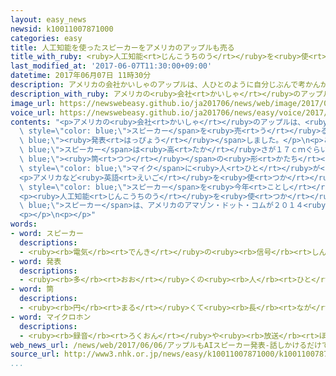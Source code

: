 ```yaml
---
layout: easy_news
newsid: k10011007871000
categories: easy
title: 人工知能を使ったスピーカーをアメリカのアップルも売る
title_with_ruby: <ruby>人工知能<rt>じんこうちのう</rt></ruby>を<ruby>使<rt>つか</rt></ruby>ったスピーカーをアメリカのアップルも<ruby>売<rt>う</rt></ruby>る
last_modified_at: '2017-06-07T11:30:00+09:00'
datetime: 2017年06月07日 11時30分
description: アメリカの会社かいしゃのアップルは、人ひとのように自分じぶんで考かんがえるコンピューターの「人工知能じんこうちのう」を使つかったスピーカーを売うると発表はっぴょうしました。
description_with_ruby: アメリカの<ruby>会社<rt>かいしゃ</rt></ruby>のアップルは、<ruby>人<rt>ひと</rt></ruby>のように<ruby>自分<rt>じぶん</rt></ruby>で<ruby>考<rt>かんが</rt></ruby>えるコンピューターの「<ruby>人工知能<rt>じんこうちのう</rt></ruby>」を<ruby>使<rt>つか</rt></ruby>ったスピーカーを<ruby>売<rt>う</rt></ruby>ると<ruby>発表<rt>はっぴょう</rt></ruby>しました。
image_url: https://newswebeasy.github.io/ja201706/news/web/image/2017/06/07/k10011007871000.jpg
voice_url: https://newswebeasy.github.io/ja201706/news/easy/voice/2017/06/07/k10011007871000.mp3
contents: "<p>アメリカの<ruby>会社<rt>かいしゃ</rt></ruby>のアップルは、<ruby>人<rt>ひと</rt></ruby>のように<ruby>自分<rt>じぶん</rt></ruby>で<ruby>考<rt>かんが</rt></ruby>えるコンピューターの「<ruby>人工知能<rt>じんこうちのう</rt></ruby>」を<ruby>使<rt>つか</rt></ruby>った<span\
  \ style=\"color: blue;\">スピーカー</span>を<ruby>売<rt>う</rt></ruby>ると<span style=\"color:\
  \ blue;\"><ruby>発表<rt>はっぴょう</rt></ruby></span>しました。</p>\n<p>この<span style=\"color:\
  \ blue;\">スピーカー</span>は<ruby>高<rt>たか</rt></ruby>さが１７ｃｍぐらいのまるい<span style=\"color:\
  \ blue;\"><ruby>筒<rt>つつ</rt></ruby></span>の<ruby>形<rt>かたち</rt></ruby>です。<ruby>中<rt>なか</rt></ruby>に<ruby>入<rt>はい</rt></ruby>っている<span\
  \ style=\"color: blue;\">マイク</span>に<ruby>人<rt>ひと</rt></ruby>が<ruby>話<rt>はな</rt></ruby>すと、<ruby>好<rt>す</rt></ruby>きな<ruby>音楽<rt>おんがく</rt></ruby>やニュースを<ruby>聞<rt>き</rt></ruby>くことができます。<ruby>話<rt>はな</rt></ruby>すだけで<ruby>部屋<rt>へや</rt></ruby>の<ruby>電気<rt>でんき</rt></ruby>やエアコンなどをつけたり<ruby>消<rt>け</rt></ruby>したりすることもできます。</p>\n\
  <p>アメリカなど<ruby>英語<rt>えいご</rt></ruby>を<ruby>使<rt>つか</rt></ruby>っている<ruby>国<rt>くに</rt></ruby>では、この<span\
  \ style=\"color: blue;\">スピーカー</span>を<ruby>今年<rt>ことし</rt></ruby>１２<ruby>月<rt>がつ</rt></ruby>から<ruby>売<rt>う</rt></ruby>ります。<ruby>日本<rt>にっぽん</rt></ruby>では<ruby>来年<rt>らいねん</rt></ruby>から<ruby>売<rt>う</rt></ruby>る<ruby>予定<rt>よてい</rt></ruby>で、<ruby>値段<rt>ねだん</rt></ruby>は３<ruby>万<rt>まん</rt></ruby>８０００<ruby>円<rt>えん</rt></ruby>ぐらいです。</p>\n\
  <p><ruby>人工知能<rt>じんこうちのう</rt></ruby>を<ruby>使<rt>つか</rt></ruby>った<span style=\"color:\
  \ blue;\">スピーカー</span>は、アメリカのアマゾン・ドット・コムが２０１４<ruby>年<rt>ねん</rt></ruby>から、グーグルが<ruby>去年<rt>きょねん</rt></ruby>から<ruby>売<rt>う</rt></ruby>っています。</p>\n\
  <p></p>\n<p></p>"
words:
- word: スピーカー
  descriptions:
  - <ruby><rb>電気</rb><rt>でんき</rt></ruby>の<ruby><rb>信号</rb><rt>しんごう</rt></ruby>を、<ruby><rb>音声</rb><rt>おんせい</rt></ruby>に<ruby><rb>変</rb><rt>か</rt></ruby>えて<ruby><rb>聞</rb><rt>き</rt></ruby>かせるための<ruby><rb>器械</rb><rt>きかい</rt></ruby>。
- word: 発表
  descriptions:
  - <ruby><rb>多</rb><rt>おお</rt></ruby>くの<ruby><rb>人</rb><rt>ひと</rt></ruby>に<ruby><rb>広</rb><rt>ひろ</rt></ruby>く<ruby><rb>知</rb><rt>し</rt></ruby>らせること。
- word: 筒
  descriptions:
  - <ruby><rb>円</rb><rt>まる</rt></ruby>くて<ruby><rb>長</rb><rt>なが</rt></ruby>く、<ruby><rb>中</rb><rt>なか</rt></ruby>が<ruby><rb>空</rb><rt>あ</rt></ruby>いているもの。<ruby><rb>管</rb><rt>くだ</rt></ruby>。
- word: マイクロホン
  descriptions:
  - <ruby><rb>録音</rb><rt>ろくおん</rt></ruby>や<ruby><rb>放送</rb><rt>ほうそう</rt></ruby>をするとき、<ruby><rb>声</rb><rt>こえ</rt></ruby>や<ruby><rb>音</rb><rt>おと</rt></ruby>を<ruby><rb>電気</rb><rt>でんき</rt></ruby>の<ruby><rb>流</rb><rt>なが</rt></ruby>れに<ruby><rb>変</rb><rt>か</rt></ruby>える<ruby><rb>器械</rb><rt>きかい</rt></ruby>。マイク。マイクロフォン。
web_news_url: /news/web/2017/06/06/アップルもAIスピーカー発表-話しかけるだけで音楽再生/
source_url: http://www3.nhk.or.jp/news/easy/k10011007871000/k10011007871000.html
...
```

